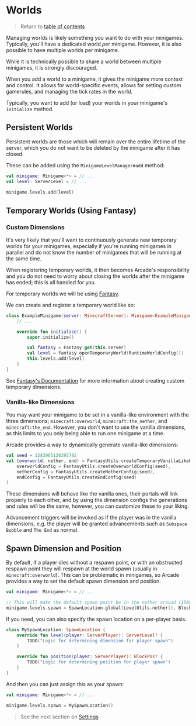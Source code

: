 # Worlds

> Return to [table of contents](../old-minigames)
 
Managing worlds is likely something you want to do with your minigames.
Typically, you'll have a dedicated world *per* minigame. However, it is also possible to have multiple worlds per minigame.

While it is technically possible to share a world between multiple minigames, it is strongly discouraged.

When you add a world to a minigame, it gives the minigame more context and control. It allows for world-specific events, allows for setting custom gamerules, and managing the tick rates in the world.

Typically, you want to add (or load) your worlds in your minigame's `initialize` method.

## Persistent Worlds

Persistent worlds are those which will remain over the entire lifetime of the server, which you do not want to be deleted by the minigame after it has closed.

These can be added using the `MinigameLevelManager#add` method:

```kotlin
val minigame: Minigame<*> = // ...
val level: ServerLevel = // ...
    
minigame.levels.add(level)
```

## Temporary Worlds (Using Fantasy)

### Custom Dimensions

It's very likely that you'll want to continuously generate new temporary worlds for your minigames, especially if you're running minigames in parallel and do not know the number of minigames that will be running at the same time.

When registering temporary worlds, it then becomes Arcade's responsibility and you do not need to worry about closing the worlds after the minigame has ended; this is all handled for you.

For temporary worlds we will be using [Fantasy](https://github.com/NucleoidMC/fantasy).

We can create and register a temporary world like so:
```kotlin
class ExampleMinigame(server: MinecraftServer): Minigame<ExampleMinigame>(server) {
    // ...

    override fun initialize() {
        super.initialize()

        val fantasy = Fantasy.get(this.server)
        val level = fantasy.openTemporaryWorld(RuntimeWorldConfig())
        this.levels.add(level)
    }
}
```

See [Fantasy's Documentation](https://github.com/NucleoidMC/fantasy/blob/1.20.4/README.md#creating-runtime-dimensions) for more information about creating custom temporary dimensions.

### Vanilla-like Dimensions

You may want your minigame to be set in a vanilla-like environment with the three dimensions; `minecraft:overworld`, `minecraft:the_nether`, and `minecraft:the_end`. However, you don't want to use the vanilla dimensions, as this limits to you only being able to run one minigame at a time.

Arcade provides a way to dynamically generate vanilla-like dimensions:
```kotlin
val seed = 1283905120395782
val (overworld, nether, end) = FantasyUtils.createTemporaryVanillaLikeLevels(
    overworldConfig = FantasyUtils.createOverworldConfig(seed),
    netherConfig = FantasyUtils.createNetherConfig(seed),
    endConfig = FantasyUtils.createEndConfig(seed)
)
```

These dimensions will behave like the vanilla ones, their portals will link properly to each other, and by using the dimension configs the generations and rules will be the same, however, you can customize these to your liking.

Advancement triggers will be invoked as if the player was in the vanilla dimensions, e.g. the player will be granted advancements such as `Subspace Bubble` and `The End` as normal. 

## Spawn Dimension and Position

By default, if a player dies without a respawn point, or with an obstructed respawn point they will respawn at the world spawn (usually in `minecraft:overworld`). This can be problematic in minigames, so Arcade provides a way to set the default spawn dimension and position.

```kotlin
val minigame: Minigame<*> = // ...

// This will make the default spawn point be in the nether around (1500, 64, 3000)
minigame.levels.spawn = SpawnLocation.global(LevelUtils.nether(), BlockPos(1500, 64, 3000))
```

If you need, you can also specify the spawn location on a per-player basis.

```kotlin
class MySpawnLocation: SpawnLocation {
    override fun level(player: ServerPlayer): ServerLevel? {
        TODO("Logic for determining dimension for player spawn")
    }

    override fun position(player: ServerPlayer): BlockPos? {
        TODO("Logic for determining position for player spawn")
    }
}
```

And then you can just assign this as your spawn:
```kotlin
val minigame: Minigame<*> = // ...

minigame.levels.spawn = MySpawnLocation()
```

> See the next section on [Settings](settings.md)